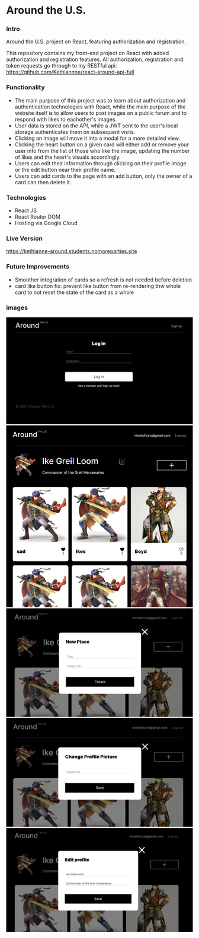 # Around the U.S.

### Intro

Around the U.S. project on React, featuring authorization and registration.

This repository contains my front-end project on React with added authorization and registration features.
All authorization, registration and token requests go through to my RESTful api: https://github.com/Kethiannne/react-around-api-full


### Functionality

  - The main purpose of this project was to learn about authorization and authentication technologies with React, while the main purpose of the website itself is to allow users to     post images on a public forum and to respond with likes to eachother's images.
  - User data is stored on the API, while a JWT sent to the user's local storage authenticates them on subsequent visits.
  - Clicking an image will move it into a modal for a more detailed view.
  - Clicking the heart button on a given card will either add or remove your user info from the list of those who like the image, updating the number of likes and the heart's         visuals accordingly.
  - Users can edit their information through clicking on their profile image or the edit button near their profile name.
  - Users can add cards to the page with an add button, only the owner of a card can then delete it.

### Technologies
  - React JS
  - React Router DOM
  - Hosting via Google Cloud

### Live Version

https://kethianne-around.students.nomoreparties.site

### Future Improvements
  - Smoother integration of cards so a refresh is not needed before deletion
  - card like button fix: prevent like button from re-rendering thw whole card to not reset the state of the card as a whole

### images
![Image](src/images/screenshots/log-in.png)
![Image](src/images/screenshots/main-page.png)
![Image](src/images/screenshots/new-place.png)
![Image](src/images/screenshots/avatar-edit.png)
![Image](src/images/screenshots/profile-edit.png)
